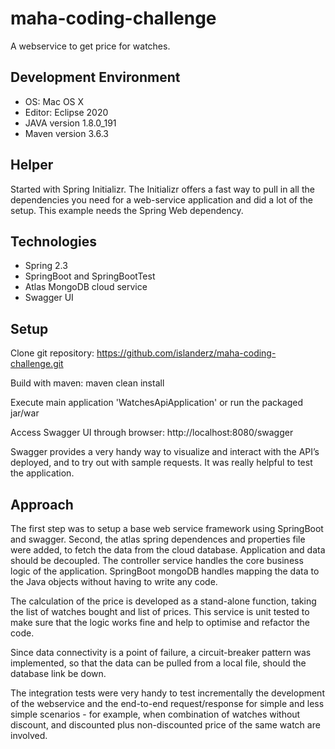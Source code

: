 # maha-coding-challenge

A webservice to get price for watches. 

## Development Environment 

* OS: Mac OS X
* Editor: Eclipse 2020
* JAVA version 1.8.0_191
* Maven version 3.6.3

## Helper
Started with Spring Initializr. The Initializr offers a fast way to pull in all the dependencies you need for a web-service application and did a lot of the setup. This example needs the Spring Web dependency.


## Technologies

* Spring 2.3  
* SpringBoot and SpringBootTest
* Atlas MongoDB cloud service
* Swagger UI


## Setup
Clone git repository: https://github.com/islanderz/maha-coding-challenge.git

Build with maven: maven clean install

Execute main application 'WatchesApiApplication' or run the packaged jar/war

Access Swagger UI through browser: http://localhost:8080/swagger

Swagger provides a very handy way to visualize and interact with the API’s deployed, and to try out with sample requests. It was really helpful to test the application.


## Approach
The  first step was to setup a base web service framework using SpringBoot and swagger. Second, the atlas spring dependences and properties file were added, to fetch the data from the cloud database. Application and data should be decoupled. The controller service handles the core business logic of the application. SpringBoot mongoDB handles mapping the data to the Java objects without having to write any code. 

The calculation of the price is developed as a stand-alone function, taking the list of watches bought and list of prices. This service is unit tested to make sure that the logic works fine and help to optimise and refactor the code. 

Since data connectivity is a point of failure, a circuit-breaker pattern was implemented, so that the data can be pulled from a local file, should the database link be down.

The integration tests were very handy to test incrementally the development of the webservice and the end-to-end request/response for simple and less simple scenarios - for example, when combination of watches without discount, and discounted plus non-discounted price of the same watch are involved.  






